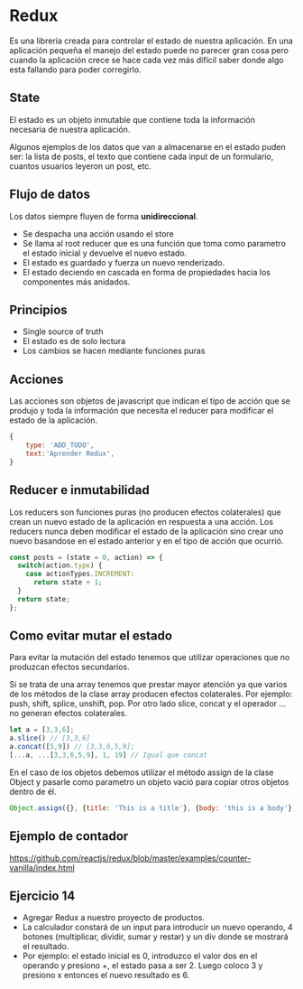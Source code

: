 # Redux
Es una librería creada para controlar el estado de nuestra aplicación. En una aplicación pequeña el manejo del estado puede no parecer gran cosa pero cuando la aplicación crece se hace cada vez más difícil saber donde algo esta fallando para poder corregirlo. 

## State
El estado es un objeto inmutable que contiene toda la información necesaria de nuestra aplicación.

Algunos ejemplos de los datos que van a almacenarse en el estado puden ser: la lista de posts, el texto que contiene cada input de un formulario, cuantos usuarios leyeron un post, etc.

## Flujo de datos
Los datos siempre fluyen de forma **unidireccional**. 
- Se despacha una acción usando el store
- Se llama al root reducer que es una función que toma como parametro el estado inicial y devuelve el nuevo estado.
- El estado es guardado y fuerza un nuevo renderizado.
- El estado deciendo en cascada en forma de propiedades hacia los componentes más anidados.

## Principios
- Single source of truth
- El estado es de solo lectura
- Los cambios se hacen mediante funciones puras

## Acciones
Las acciones son objetos de javascript que indican el tipo de acción que se produjo y toda la información que necesita el reducer para modificar el estado de la aplicación.

```javascript
{
    type: 'ADD_TODO',
    text:'Aprender Redux',
}
```

## Reducer e inmutabilidad
Los reducers son funciones puras (no producen efectos colaterales) que crean un nuevo estado de la aplicación en respuesta a una acción. Los reducers nunca deben modificar el estado de la aplicación sino crear uno nuevo basandose en el estado anterior y en el tipo de acción que ocurrió.


```javascript
const posts = (state = 0, action) => {
  switch(action.type) {
    case actionTypes.INCREMENT:
      return state + 1;
  }
  return state;
};
```

## Como evitar mutar el estado
Para evitar la mutación del estado tenemos que utilizar operaciones que no produzcan efectos secundarios. 

Si se trata de una array tenemos que prestar mayor atención ya que varios de los métodos de la clase array producen efectos colaterales. Por ejemplo: push, shift, splice, unshift, pop. Por otro lado slice, concat y el operador ... no generan efectos colaterales.

```javascript
let a = [3,3,6];
a.slice() // [3,3,6]
a.concat([5,9]) // [3,3,6,5,9];
[...a, ...[3,3,6,5,9], 1, 19] // Igual que concat
```

En el caso de los objetos debemos utilizar el método assign de la clase Object y pasarle como parametro un objeto vació para copiar otros objetos dentro de él.

```javascript
Object.assign({}, {title: 'This is a title'}, {body: 'this is a body'});
```

## Ejemplo de contador
https://github.com/reactjs/redux/blob/master/examples/counter-vanilla/index.html

## Ejercicio 14
- Agregar Redux a nuestro proyecto de productos.
- La calculador constará de un input para introducir un nuevo operando, 4 botones (multiplicar, dividir, sumar y restar) y un div donde se mostrará el resultado. 
- Por ejemplo: el estado inicial es 0, introduzco el valor dos en el operando y presiono +, el estado pasa a ser 2. Luego coloco 3 y presiono x entonces el nuevo resultado es 6.

